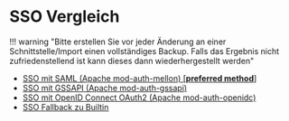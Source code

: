 # SSO Vergleich

!!! warning "Bitte erstellen Sie vor jeder Änderung an einer Schnittstelle/Import einen vollständiges Backup. Falls das Ergebnis nicht zufriedenstellend ist kann dieses dann wiederhergestellt werden"

-   [SSO mit SAML (Apache mod-auth-mellon) [**preferred method**]](../sso-vergleich/saml/index.md)
-   [SSO mit GSSAPI (Apache mod-auth-gssapi)](../sso-vergleich/gssapi/index.md)
-   [SSO mit OpenID Connect OAuth2 (Apache mod-auth-openidc)](../sso-vergleich/openid/index.md)
-   [SSO Fallback zu Builtin](../sso-vergleich/sso-fallback/index.md)
